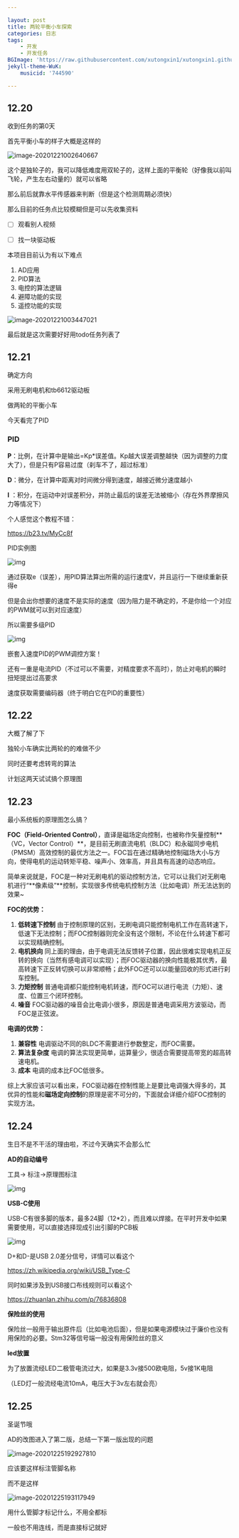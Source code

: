 ```yaml
---

layout: post
title: 两轮平衡小车探索
categories: 日志
tags: 
    - 开发 
    - 开发任务
BGImage: 'https://raw.githubusercontent.com/xutongxin1/xutongxin1.github.io/master/asset/%E6%97%A5%E5%BF%97/20201220234325.png'
jekyll-theme-WuK:
    musicid: '744590'

---
```


## 12.20

收到任务的第0天

首先平衡小车的样子大概是这样的

![image-20201221002640667](C:%5CUsers%5C%E6%98%9F%E6%98%9F%5CAppData%5CRoaming%5CTypora%5Ctypora-user-images%5Cimage-20201221002640667.png)

这个是独轮子的，我可以降低难度用双轮子的，这样上面的平衡轮（好像我以前叫飞轮，产生左右动量的）就可以省略

那么前后就靠水平传感器来判断（但是这个检测周期必须快）

那么目前的任务点比较模糊但是可以先收集资料

- [ ] 观看别人视频
- [ ] 找一块驱动板



本项目目前认为有以下难点

1. AD应用
2. PID算法
3. 电控的算法逻辑
4. 避障功能的实现
5. 遥控功能的实现



![image-20201221003447021](https://raw.githubusercontent.com/xutongxin1/xutongxin1.github.io/master/asset/%E6%97%A5%E5%BF%97/2020image-20201221003447021.png)

最后就是这次需要好好用todo任务列表了



## 12.21

确定方向

采用无刷电机和tb6612驱动板

做两轮的平衡小车

今天看完了PID



### PID

**P**：比例，在计算中是输出=Kp*误差值。Kp越大误差调整越快（因为调整的力度大了），但是只有P容易过度（刹车不了，超过标准）

**D**：微分，在计算中距离对时间微分得到速度，越接近微分速度越小

**I**  ：积分，在运动中对误差积分，并防止最后的误差无法被缩小（存在外界摩擦风力等情况下）



个人感觉这个教程不错：

https://b23.tv/MyCc8f



PID实例图

![img](https://raw.githubusercontent.com/xutongxin1/xutongxin1.github.io/master/asset/%E6%97%A5%E5%BF%97/0586623DCBF0F12819255C38C43904A5.png)

通过获取e（误差），用PID算法算出所需的运行速度V，并且运行一下继续重新获得e

但是会出你想要的速度不是实际的速度（因为阻力是不确定的，不是你给一个对应的PWM就可以到对应速度）

所以需要多级PID

![img](https://raw.githubusercontent.com/xutongxin1/xutongxin1.github.io/master/asset/%E6%97%A5%E5%BF%97/1FC5D7E6F05067CD766A7808A214F1B8.png)

嵌套入速度PID的PWM调控方案！

还有一重是电流PID（不过可以不需要，对精度要求不高时），防止对电机的瞬时扭矩提出过高要求

速度获取需要编码器（终于明白它在PID的重要性）

## 12.22

大概了解了下

独轮小车确实比两轮的的难做不少

同时还要考虑转弯的算法

计划这两天试试搞个原理图



## 12.23

最小系统板的原理图怎么搞？

**FOC（Field-Oriented Control）**，直译是磁场定向控制，也被称作矢量控制**（VC，Vector Control）**，是目前无刷直流电机（BLDC）和永磁同步电机（PMSM）高效控制的最优方法之一。FOC旨在通过精确地控制磁场大小与方向，使得电机的运动转矩平稳、噪声小、效率高，并且具有高速的动态响应。

简单来说就是，FOC是一种对无刷电机的驱动控制方法，它可以让我们对无刷电机进行“**像素级”**控制，实现很多传统电机控制方法（比如电调）所无法达到的效果~

**FOC的优势：**

1. **低转速下控制**
   由于控制原理的区别，无刷电调只能控制电机工作在高转速下，低速下无法控制；而FOC控制器则完全没有这个限制，不论在什么转速下都可以实现精确控制。
2. **电机换向**
   同上面的理由，由于电调无法反馈转子位置，因此很难实现电机正反转的换向（当然有感电调可以实现）；而FOC驱动器的换向性能极其优秀，最高转速下正反转切换可以非常顺畅；此外FOC还可以以能量回收的形式进行刹车控制。
3. **力矩控制**
   普通电调都只能控制电机转速，而FOC可以进行电流（力矩）、速度、位置三个闭环控制。
4. **噪音**
   FOC驱动器的噪音会比电调小很多，原因是普通电调采用方波驱动，而FOC是正弦波。

**电调的优势：**

1. **兼容性**
   电调驱动不同的BLDC不需要进行参数整定，而FOC需要。
2. **算法复杂度**
   电调的算法实现更简单，运算量少，很适合需要提高带宽的超高转速电机。
3. **成本**
   电调的成本比FOC低很多。

综上大家应该可以看出来，FOC驱动器在控制性能上是要比电调强大得多的，其优异的性能和**磁场定向控制**的原理是密不可分的，下面就会详细介绍FOC控制的实现方法。



## 12.24

生日不是不干活的理由啦，不过今天确实不会那么忙

**AD的自动编号**

工具-> 标注->原理图标注

![img](https://raw.githubusercontent.com/xutongxin1/xutongxin1.github.io/master/asset/%E6%97%A5%E5%BF%97/20191022134941450.png)

**USB-C使用**

USB-C有很多脚的版本，最多24脚（12*2），而且难以焊接。在平时开发中如果需要使用，可以直接选择现成引出引脚的PCB板

![img](https://raw.githubusercontent.com/xutongxin1/xutongxin1.github.io/master/asset/%E6%97%A5%E5%BF%97/O1CN01mwJqnn1OR6LThkMWY_!!409131701.jpg)

D+和D-是USB 2.0差分信号，详情可以看这个

https://zh.wikipedia.org/wiki/USB_Type-C

同时如果涉及到USB接口布线规则可以看这个

https://zhuanlan.zhihu.com/p/76836808

**保险丝的使用**

保险丝一般用于输出原件后（比如电池后面），但是如果电源模块过于廉价也没有用保险的必要。Stm32等信号端一般没有用保险丝的意义

**led放置**

为了放置流经LED二极管电流过大，如果是3.3v接500欧电阻，5v接1K电阻

（LED灯一般流经电流10mA，电压大于3v左右就会亮）



## 12.25

圣诞节哦

AD的改图进入了第二版，总结一下第一版出现的问题

![image-20201225192927810](https://raw.githubusercontent.com/xutongxin1/xutongxin1.github.io/master/asset/%E6%97%A5%E5%BF%97/image-20201225192927810.png)

应该要这样标注管脚名称

而不是这样

![image-20201225193117949](https://raw.githubusercontent.com/xutongxin1/xutongxin1.github.io/master/asset/%E6%97%A5%E5%BF%97/image-20201225193117949.png)

用什么管脚才标记什么，不用全都标

一般也不用连线，而是直接标记就好